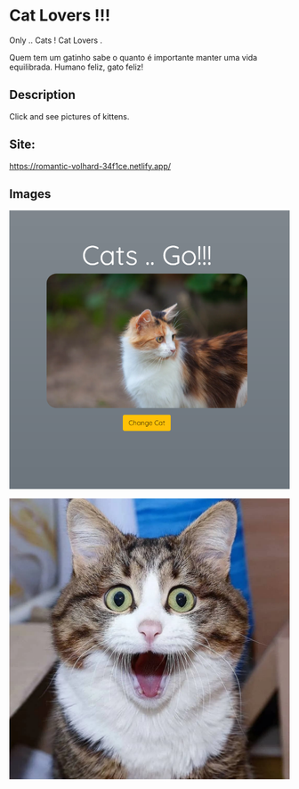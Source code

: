 # Cat Lovers !!!
 Only .. Cats ! Cat Lovers .


Quem tem um gatinho sabe o quanto é importante manter uma vida equilibrada. Humano feliz, gato feliz!

## Description
Click and see pictures of kittens.


## Site:
https://romantic-volhard-34f1ce.netlify.app/

## Images

![alt](https://github.com/lourranio/cats-go/blob/d9f6a99fffb641c9e582436f1c87dbacf4d0a2a9/images/example2.png)

![alt](https://github.com/lourranio/cats-go/blob/d9f6a99fffb641c9e582436f1c87dbacf4d0a2a9/images/example1.jpg)


